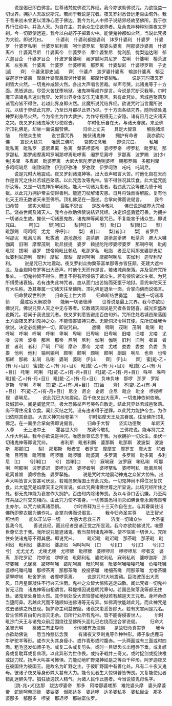 <!-- { "loadSidebar": true } -->
　　说是偈已即白佛言。世尊诸梵佐佛说咒界经。我今亦欲助佛说咒。为欲饶益一切世界。拥护人天故说斯咒。若闻于我说是咒者。夜叉罗刹悉皆远走百由旬外。我于昔来初未曾更以清净心至于佛边。我今为礼人中师子说结界经故至佛所。我于欲界行住动中。并及人天。为自在主。其余众生住欲界者。及余鬼神种种别类夜叉罗刹。今一切驱使远避。我今以白胡芥子掷着火中。能使鬼神都如火然。当说此咒极为大验。即说咒曰。
　　什婆利　什婆利都是婆利　钵罗什婆利　什婆罗　什婆罗　什婆罗私唎　什婆罗尼利离　呵什婆罗尼　郁婆头婆离　阿那婆沙婆离　什婆离帝　什婆离尼尼　什婆离帝　什婆罗帝　摩什婆黎尼　忧利肌　忧梨迦达唎　郁六迦目企　什婆罗目企　什波罗舍婆唎　阇罗腻阿其尼罗　左唎　什婆唎　檀茶波离　左弥离　什婆离　什婆罗　什婆啰离　那罗离　什婆梨尼　什婆啰罗斯　子史[齒　　齊]　什婆隶那史[齒　　齊]　什婆卢　迦罗婆什婆离　输迦什婆离　郁豆娑迦罗什婆离　摩离什婆摩离摩诃什婆离　那摩什婆梨私。
　　说是咒时夜叉罗刹皆大火然。一切鬼神咸皆火然。各出大声唱言苦哉。举声号哭。此诸鬼等于十方面。悉皆逃走。尽受大苦犹堕地狱。诸鬼神等咸作是言。今说是咒断灭我等。尔时魔王语诸鬼言速出我界。汝若出界身体安乐无诸患苦。若有此咒处。若城邑聚落及诸官府皆不得住。若越此界身即火然。此魔所说咒结界经。欲说咒时当言魔所说咒。以结于界结此咒界。乃至日月都尽此界乃尽。于十方面各结咒界。随所结处鬼神罗刹身尽火然。今为帝主为作大救护。为作守视得无上安隐。诸有日月之灾诸天之灾。夜叉罗刹诸鬼等灾尽使除去。
　　尔时化乐自在天。与诸天眷属。来至佛所顶礼佛足。却坐一面说偈赞佛。
　　归命上丈夫　　具足大智尊
　　解脱诸烦恼　　怜愍众生故
　　说甘露咒界　　摧伏诸鬼神
　　拥护有命者　　我亦欲助佛
　　宣说大猛咒　　唯愿三佛陀
　　哀愍忆念我
　　即说咒曰。
　　私囄　毗私离　毗私罗　婆尼卑离　弥离　槃茶啰婆帝　婆啰罗帝　啰罗私　毗罗私　那罗那私　那罗阇摩离呵罗唎那啰离毗啰离　阇罗尼离呼　罗那离　波罗赐　波[少/兔]多卑　多卑尼　毗婆罗离　大尼大尼陀罗婆地唎婆啰　赐那罗赐　多那利卑　多呵呵唎尼　唎致唎致　伊到伊弥咮　罗弥致　伊罗呵致　吒吒　吒唎尼。
　　说是咒时大地震动。夜叉罗刹诸鬼神等。出大音声唱言大苦。时他化自在天而作是言咒之住处若城邑聚落。以此咒势汝等鬼神。皆不得住况其饮食。此大猛咒能断汝等。又是一切鬼神所牢闭处。能灭一切诸为患者。若违此咒汝等便为堕于地狱。以此咒力拥护帝主使得善利。能遮刀杖解诸灾患。日月将蚀而得解脱。复有他化天王将无数诸天来至佛所。顶礼佛足在一面坐。合掌向佛而说偈言。
　　我今归命赞　　坚实大精进
　　最胜不思议　　是故今敬礼
　　佛已说是结界大咒经已。饶益世间及诸天人。我今亦欲助佛赞说结界咒经。决定炽盛勇猛可畏。为拥护一切诸众生故。摧伏一切诸恶鬼故。诸鬼神等闻是咒已。不复能害于诸众生。即说咒曰。
　　呵[口　　梨]呵[口　　梨]呵[口　　梨]　毗[口　　梨]毗[口　　梨]　毗那赐　呵呵呵　尤尤　呼呼[口　　梨]　者[口　　梨]者[口　　梨]　者罗尼　呵那泥　毗离尼离　毗拔池　迦池迦池　迦茶脾　迦荼迦荼脾　毗茶茶　脾大大囄　伽离　旧唎　摩摩茂唎　毗尼拔提　婆罗　赖提陀陀啰婆啰婆罗　那唎呼唎　毗阇毗视　拔唎　婆罗　拔帝赖毗比赖私　毗那罗私　毗脂　者至尼阿那支婆那支尼　优婆利尼迦利　摩利　摩尼　摩梨　摩诃呵唎　摩那呵唎尼　实伽利　迦卑利卑利。
　　说是咒已大地震动。夜叉罗刹众拘槃茶富单那等亦皆狂颠。死建大遮神龙。及金翅阿修罗等出大音声。时他化天而作是言。若诸城邑聚落。并及官府咒所集处。一切鬼神皆不得住。而复不得有所侵恼于诸众生。若有侵恼诸众生者。为咒所缚受诸衰恼。若有违失此神咒者。血从面门出苦恼而死堕于地狱。善兜率陀天王有大名称。及其眷属一切诸天往至佛所。顶礼佛足退坐一面。合掌向佛而说偈言。
　　归命赞叹世所供　　归命无上世大师
　　归命断结世勇猛　　能拔一切诸毒箭
　　最胜寂灭解脱尊　　能解一切诸缠缚
　　世尊说是最上咒界。我今亦欲助佛说咒。佛说咒界人天之中无与等者。亿数诸天闻说是咒者各皆随喜。威光炽盛故说斯咒。若闻于我说是咒者。夜叉罗刹悉皆避走百由旬外。咒所住处若城邑聚落国土方面夜叉罗刹鬼神之众。不能恼害彼持咒者。无能伺求令得其便。先所忆经我今欲说。决定必能拥护一切。即说咒曰。
　　遮囄　啁唎　茂唎　茂唎　毗唎　毗呼唎　呼唎　呼唎　呼唎　卑唎　卑唎　旧卑唎　旧卑唎　旧喽　旧喽　尤喽　尤喽　波帝　波帝　那帝　那帝　尼唎　尼利　伽唎　伽唎　旧利　旧利　者旨　者旨　者利　者利　尸唎　尸唎　摩帝　摩帝　尤喽　尤喽　娄娄　娄娄　负娄　负娄　他利　他利　输利输利　颇唎　颇唎　颇唎　颇唎　副副　唎尼　也帝　也帝　那絺　那絺　私唎　私唎　婆唎　婆唎　伊[山　　齊]　伊[山　　齊]　蜜[齕-乙+(有-月+目)]　蜜[齕-乙+(有-月+目)]　毗[齕-乙+(有-月+目)]　毗[齕-乙+(有-月+目)]　吒唎　吒唎　吒[齕-乙+(有-月+目)]　吒[齕-乙+(有-月+目)]　咮咩　咮咩　毗[齕-乙+(有-月+目)]　毗[齕-乙+(有-月+目)]　负味负味　那啰　那罗　罗斯　罗斯　卑唎　卑唎　其[齕-乙+(有-月+目)]　其[齒　　齊]　不[齕-乙+(有-月+目)]　不[齕-乙+(有-月+目)]　尼企　尼企　企尼　企尼　毗企　毗企　啰视啰视　婆唎尼。
　　说此咒已大地震动。百千夜叉出大音声。一切鬼神依树依地。及城郭中。闻是威猛咒已。极大恐怖举声号哭各自散走。结此咒界处若城邑聚落。尚不得住况复饮食。闻此灭结之咒。设有违者得于逆罪。以此咒力能护帝主。为作归依除其衰患。
大吉义神咒经卷第下
　　尔时焰摩天王及其眷属。往至佛所顶礼佛足。在一面坐合掌向佛即说偈言。
　　归命于大智　　坚实功德聚
　　牟尼天人尊　　无上法中王
　　瞿昙世大师　　故我今敬礼
　　三佛陀说。能与持咒之人作大利益。我今亦欲说是神咒。唯愿世尊忆念于我。为欲拥护一切众生。柔伏一切诸鬼神等即说咒曰。
　　者利斯　毗者利斯　婆那斯　毗那斯　波波梨　波波斯　那那[口　　梨]　那那斯　毗者支　者罗支　摩摩支　摩罗支　摩大支　陀者囄　目呵囄　毗呵囄　呵啰囄　毗啰囄　毗婆离　多罗离　多罗斯　毗多离　多利尼　[口　　兮]唎[口　　兮]　旨唎[口　　兮]　寐唎寐　波罗寐　唎私唎　呵那唎　呵那唎　波罗婆迟　婆啰光迟　婆啰者唎　婆啰拏私　婆啰呵私　毗离尼唎　毗离旨旨　婆啰舍施　婆罗拏施。
　　说是咒时大地震动神鬼之众皆大惊怖。出声大叫皆言大苦甚可厌恶。若城邑聚落国土有此咒处。一切鬼神尚不得住况复饮食。此大猛咒是焰摩天王之所宣说。如此咒典诸佛世尊之所显说。此结咒经所住之处。都无鬼神能为衰害作大拥护。百由旬内除诸怖畏。及以斗诤口舌讥嫌。乃至两阵共战之时交刃相向。由此咒力使不害身。一切怖畏悉得消灭如佛世尊永离怖畏帝主亦尔。以咒力故离诸恐惧。
　　尔时帝释为三十三天作自在主。与其眷属往诣佛所即整衣服为佛作礼。合掌向佛而说偈言。
　　我今归命圣实尊　　法王智光照世间
　　能以正法导一切　　大慈大悲救三界
　　济度一切诸众生　　大圣瞿昙我今礼
　　善说此经。而此经者是诸正觉之所显现。我今亦欲助佛说咒。唯愿世尊忆念于我。我所说咒能遮诸鬼。我当禁制诸鬼神等。使不恼害一切世人。咒所住处使诸鬼等不得其便。即说咒曰。
　　毗迟毗　毗迟毗　那茶毗　那荼毗　毗利迟　毗利迟　婆那迟　婆那迟　呵呵呵呵　[口　　兮][口　　兮][口　　兮][口　　兮]　尤尤尤尤　尤喽尤喽　尤啰脾　毗啰脾　婆啰啰尼　啰啰啰尼　啰者支　婆离　那陀罗尼　陀啰池　啰啰池　毗颇利私　婆陀利私　寐利私利　婆啰迦斯　那啰婆囄　尤寐离　跛啰呵囄　跛陀呵离　毗陀呵离　毗婆呵囄喽喽吒囄　负喽吒囄　婆啰吒囄吒囄　那啰茶离　那那茶囄　投投荼囄　喽细茶囄　阿那茶囄　尤喽茶囄　茶拏啰地　毗舍罗池　者摩啰茶离。
　　说是咒时大地震动。巨海波荡出大恶风。日月星辰凝住不行兴云注雨。鬼神之众皆大惊怖逃走四散。闻此咒者一切鬼神皆无活路　诸鬼神等自相谓言。释提桓因说是明咒章句。若国邑聚落我等都无住处。诸鬼至处身皆火然。其作到处受大苦恼譬如地狱若有越是天王咒者。身坏命终当堕阿鼻。若越此咒而不随顺如违佛语等无有异。如佛离欲能越此咒。而此神咒是过去诸佛之所显现。拥护帝主利益安隐。诸衰灾患悉皆除灭。若有灾害闻是咒名。皆生惊怖百由旬内消灭无余。日所行处所有鬼神。皆不能得侵害世人。
　　尔时毗沙门天王与诸鬼众前后围绕往至佛所头面礼已右绕而坐合掌说偈。
　　归命大圣智光明　　离诸三有正导师
　　分别诸有及涅槃　　是故归命真实尊
　　我今亦欲助佛说　　愿当怜愍忆念我
　　有诸夜叉罗刹鬼等作种种形。师子象虎鹿马牛驴驼羊等形。或作大头其身瘦小。或作青形或时腹赤。一头两面或有三面或时四面。粗毛竖发如师子毛。或复二头或复剪头。或时一目锯齿长出粗唇下垂。或复嵃鼻或复耽耳或复耸项。以此异形为世作畏。或持矛戟并三奇叉。或时捉剑或捉铁椎或捉刀杖。扬声大叫甚可怖惧。力能动地旷野鬼神如是之等百千种形。阿罗迦夜叉在彼国住为彼国王。是故名为旷野之主。于彼旷野国中有善化处。凡有二十夜叉鬼母。彼诸子夜叉等身形姝大甚有大力。能令见者生大惊惧普皆怖畏。又复能使见者错乱迷醉失守。猖狂放逸饮人精气。为诸人民作此患者。今当说彼鬼母名字。
　　[跳-兆+犬]达那　跋达啰婆帝　那多　阿喽那婆喽那　难陀婆头摩　婆头摩婆帝　蛇赊呵帝耶赊　婆娑婆　但那达多　婆达啰　达多婆私多　婆私目企　那多　婆那多　郁那多　啰娑　那迟啰　那轴富佉罗。
